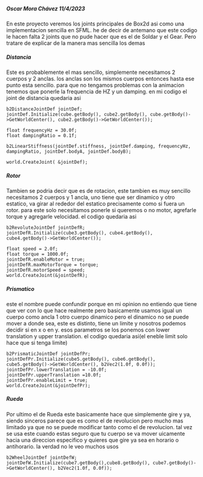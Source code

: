 <h5>Oscar Mora Chávez 11/4/2023</h5>
<p> En este proyecto veremos los joints principales de Box2d asi como una implementacion sencilla en SFML. he de decir de antemano que este codigo le hacen falta 2 joints que no pude hacer que es el de Soldar y el Gear. Pero tratare de explicar de la manera mas sencilla los demas</p>

<h5>Distancia</h5>
<p> Este es probablemente el mas sencillo, simplemente necesitamos 2 cuerpos y 2 anclas. los anclas son los mismos cuerpos entonces hasta ese punto esta sencillo. para que no tengamos problemas con la animacion tenemos que ponerle la frequencia de HZ y un damping. en mi codigo el joint de distancia quedaria asi</p>

	  
	b2DistanceJointDef jointDef;  
	jointDef.Initialize(cube.getBody(), cube2.getBody(), cube.getBody()->GetWorldCenter(), cube2.getBody()->GetWorldCenter());  
	  
	float frequencyHz = 30.0f;  
	float dampingRatio = 0.1f;  
	  
	b2LinearStiffness(jointDef.stiffness, jointDef.damping, frequencyHz, dampingRatio, jointDef.bodyA, jointDef.bodyB);  
	  
	world.CreateJoint( &jointDef);

<h5>Rotor</h5>
<p>Tambien se podria decir que es de rotacion, este tambien es muy sencillo necesitamos 2 cuerpos y 1 ancla, uno tiene que ser dinamico y otro estatico, va girar al rededor del estatico precisamente como si fuera un rotor. para este solo necesitamos ponerle si queremos o no motor, agrefarle torque y agregarle velocidad. el codigo quedaria asi</p>

	b2RevoluteJointDef jointDefR;  
	jointDefR.Initialize(cube3.getBody(), cube4.getBody(), cube4.getBody()->GetWorldCenter());  
	  
	float speed = 2.0f;  
	float torque = 1000.0f;  
	jointDefR.enableMotor = true;  
	jointDefR.maxMotorTorque = torque;  
	jointDefR.motorSpeed = speed;  
	world.CreateJoint(&jointDefR);

<h5>Prismatico</h5>

<p> este el nombre puede confundir porque en mi opinion no entiendo que tiene que ver con lo que hace realmente pero basicamente usamos igual un cuerpo como ancla 1 otro cuerpo dinamico pero el dinamico no se puede mover a donde sea, este es distinto, tiene un limite y nosotros podemos decidir si en x o en y.  esos parametros se los ponemos con lower translation y upper translation. el codigo quedaria asi(el eneble limit solo hace que si tenga limite)</p>

	b2PrismaticJointDef jointDefPr;  
	jointDefPr.Initialize(cube5.getBody(), cube6.getBody(), cube5.getBody()->GetWorldCenter(), b2Vec2(1.0f, 0.0f));  
	jointDefPr.lowerTranslation = -10.0f;  
	jointDefPr.upperTranslation =10.0f;  
	jointDefPr.enableLimit = true;  
	world.CreateJoint(&jointDefPr);

<h5>Rueda</h5>

<p>Por ultimo el de Rueda este basicamente hace que simplemente gire y ya,  siendo sinceros parece que es como el de revolucion pero mucho mas limitado ya que no se puede modificar tanto como el de revolucion. tal vez se usa este cuando estas seguro que tu cuerpo se va mover uicamente hacia una direccion especifico y quieres que gire ya sea en horario o antihorario. la verdad no le veo muchos usos</p>
	
	b2WheelJointDef jointDefW;  
	jointDefW.Initialize(cube7.getBody(),cube8.getBody(), cube7.getBody()->GetWorldCenter(), b2Vec2(1.0f, 0.0f));

